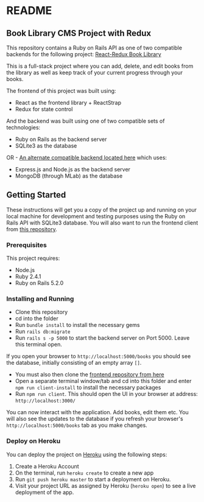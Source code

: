 # README

## Book Library CMS Project with Redux

This repository contains a Ruby on Rails API as one of two compatible backends for the following project: [React-Redux Book Library](https://github.com/denebtech/React-Reduxt-Book-Store)

This is a full-stack project where you can add, delete, and edit books from the library as well as keep track of your current progress through your books.

The frontend of this project was built using:

* React as the frontend library + ReactStrap
* Redux for state control

And the backend was built using one of two compatible sets of technologies:

* Ruby on Rails as the backend server
* SQLite3 as the database

OR - [An alternate compatible backend located here](https://github.com/denebtech/React-Reduxt-Book-Store) which uses:

* Express.js and Node.js as the backend server
* MongoDB (through MLab) as the database



## Getting Started

These instructions will get you a copy of the project up and running on your local machine for development and testing purposes using the Ruby on Rails API with SQLite3 database.  You will also want to run the frontend client from [this repository](https://github.com/denebtech/React-Reduxt-Book-Store).

### Prerequisites

This project requires:
* Node.js
* Ruby 2.4.1
* Ruby on Rails 5.2.0

### Installing and Running

* Clone this repository
* cd into the folder
* Run `bundle install` to install the necessary gems
* Run `rails db:migrate`
* Run `rails s -p 5000` to start the backend server on Port 5000. Leave this terminal open.

If you open your browser to `http://localhost:5000/books` you should see the database, initially consisting of an empty array `[]`.


* You must also then clone the [frontend repository from here](https://github.com/denebtech/React-Reduxt-Book-Store)
* Open a separate terminal window/tab and cd into this folder and enter `npm run client-install` to install the necessary packages
* Run `npm run client`.  This should open the UI in your browser at address: `http://localhost:3000/`

You can now interact with the application. Add books, edit them etc.  You will also see the updates to the database if you refresh your browser's `http://localhost:5000/books` tab as you make changes.



### Deploy on Heroku

You can deploy the project on [Heroku](https://www.heroku.com/) using the following steps:

1. Create a Heroku Account
2. On the terminal, run `heroku create` to create a new app
3. Run `git push heroku master` to start a deployment on Heroku.
4. Visit your project URL as assigned by Heroku (`heroku open`) to see a live deployment of the app.

